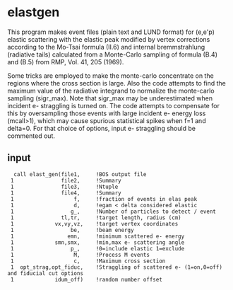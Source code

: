 # elastgen     
This program makes event files (plain text and LUND format) for (e,e'p) elastic scattering
with the elastic peak modified by vertex corrections according to the Mo-Tsai 
formula (II.6) and internal bremmstrahlung (radiative tails) calculated from 
a Monte-Carlo sampling of formula (B.4) and (B.5) from RMP, Vol. 41, 205 (1969). 

Some tricks are employed to make the monte-carlo concentrate
on the regions where the cross section is large.  Also the
code attempts to find the maximum value of the radiative integrand
to normalize the monte-carlo sampling (sigr_max).  Note that 
sigr_max may be underestimated when incident e- straggling is turned
on.  The code attempts to compensate for this by oversampling those
events with large incident e- energy loss (mcall>1), which may cause 
spurious statistical spikes when f=1 and delta=0. For that choice of
options, input e- straggling should be commented out.  

## input
      call elast_gen(file1,     !BOS output file
     1               file2,     !Summary
     1               file3,     !Ntuple
     1               file4,     !Summary
     1                   f,     !fraction of events in elas peak
     1                   d,     !egam < delta considered elastic
     1                  g_,     !Number of particles to detect / event
     1               tl,tr,     !target length, radius (cm)
     1             vx,vy,vz,    !target vertex coordinates
     1                  be,     !beam energy
     1                 emn,     !minimum scattered e- energy
     1             smn,smx,     !min,max e- scattering angle
     1                  p_,     !0=include elastic 1=exclude
     1                   M,     !Process M events
     1                   c,     !Maximum cross section
     1  opt_strag,opt_fiduc,    !Straggling of scattered e- (1=on,0=off) and fiducial cut options
     1             idum_off)    !random number offset
